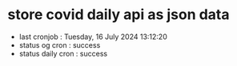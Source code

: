 # store covid daily api as json data

- last cronjob : Tuesday, 16 July 2024 13:12:20
- status og cron : success
- status daily cron : success
      
      